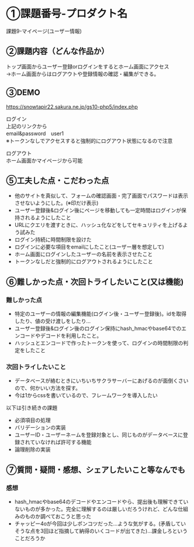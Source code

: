 # ①課題番号-プロダクト名

課題9-マイページ(ユーザー情報)

## ②課題内容（どんな作品か）
トップ画面からユーザー登録orログインをするとホーム画面にアクセス<br>
→ホーム画面からはログアウトや登録情報の確認・編集ができる。


## ③DEMO
https://snowtapir22.sakura.ne.jp/gs10-php5/index.php

ログイン<br>
上記のリンクから<br>
email&password　user1<br>
※トークンなしでアクセスすると強制的にログアウト状態になるので注意

ログアウト<br>
ホーム画面かマイページから可能

## ⑤工夫した点・こだわった点
- 他のサイトを真似して、フォームの確認画面・完了画面でパスワードは表示させないようにした。(※印だけ表示)
- ユーザー登録後&ログイン後にページを移動しても一定時間はログインが保持されるようにしたこと
- URLにクエリを渡すときに、ハッシュ化などをしてセキュリティを上げるよう試みた
- ログイン持続に時間制限を設けた
- ログインに必要な項目をemailにしたこと(ユーザー層を想定して)
- ホーム画面にログインしたユーザーの名前を表示させたこと
- トークンなしだと強制的にログアウトされるようにしたこと


## ⑥難しかった点・次回トライしたいこと(又は機能)

### 難しかった点
- 特定のユーザーの情報の編集機能(ログイン後・ユーザー登録後)。idを取得したり、値の受け渡しをしたり…
- ユーザー登録後&ログイン後のログイン保持にhash_hmacやbase64でのエンコードやデコードを利用したこと。
- ハッシュとエンコードで作ったトークンを使って、ログインの時間制限の判定をしたこと

### 次回トライしたいこと
- データベースが絡むときにいちいちサクラサーバーにあげるのが面倒くさいので、何かいい方法を探す。
- 今は1からcssを書いているので、フレームワークを導入したい

以下は引き続きの課題
- 必須項目の処理
- バリデーションの実装
- ユーザーID・ユーザーネームを登録対象とし、同じものがデータベースに登録されていなければ許可する機能
- 論理削除の実装

## ⑦質問・疑問・感想、シェアしたいこと等なんでも
### 感想
- hash_hmacやbase64のデコードやエンコードやら、提出後も理解できていないものが多かった。完全に理解するのは厳しいだろうけれど、どんな仕組みのものか調べておこうと思った
- チャッピー4oが今回は少しポンコツだった…ような気がする。(矛盾していそうな点を3回ほど指摘して納得のいくコードが出てきた)…課金しろということだろうか
